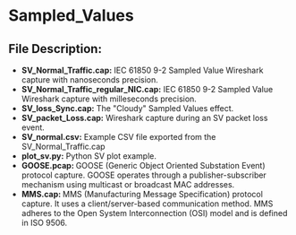 # Sampled_Values
## File Description:

* <b>SV_Normal_Traffic.cap:</b> IEC 61850 9-2 Sampled Value Wireshark capture with nanoseconds precision.
* <b>SV_Normal_Traffic_regular_NIC.cap:</b> IEC 61850 9-2 Sampled Value Wireshark capture with milleseconds precision.
* <b>SV_loss_Sync.cap:</b> The "Cloudy" Sampled Values effect.
* <b>SV_packet_Loss.cap:</b> Wireshark capture during an SV packet loss event. 
* <b>SV_normal.csv:</b> Example CSV file exported from the SV_Normal_Traffic.cap
* <b>plot_sv.py:</b> Python SV plot example. 
* <b> GOOSE.pcap: </b> GOOSE (Generic Object Oriented Substation Event) protocol capture. GOOSE operates through a publisher-subscriber mechanism using multicast or broadcast MAC addresses.
* <b> MMS.cap: </b> MMS (Manufacturing Message Specification) protocol capture.  It uses a client/server-based communication method. MMS adheres to the Open System Interconnection (OSI) model and is defined in ISO 9506.   

